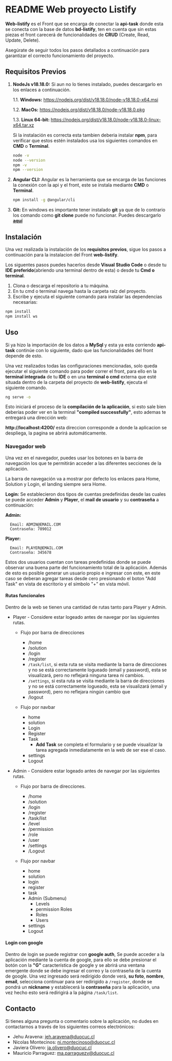 # README Web proyecto Listify

**Web-listify** es el Front que se encarga de conectar la **api-task** donde esta se conecta con la base de datos **bd-listify**, ten en cuenta que sin estas piezas el front carecerá de funcionalidades de **CRUD** (Create, Read, Update, Delete).

Asegúrate de seguir todos los pasos detallados a continuación para garantizar el correcto funcionamiento del proyecto.

## Requisitos Previos

1. **NodeJs v18.18.0:** Si aun no lo tienes instalado, puedes descargarlo en los enlaces a continuación.
   
   1.1. **Windows:** https://nodejs.org/dist/v18.18.0/node-v18.18.0-x64.msi
   
   1.2. **MacOs:** https://nodejs.org/dist/v18.18.0/node-v18.18.0.pkg
   
   1.3. **Linux 64-bit:** https://nodejs.org/dist/v18.18.0/node-v18.18.0-linux-x64.tar.xz

   Si la instalación es correcta esta tambien deberia instalar **npm**, para verificar que estos estén instalados usa los siguientes comandos en **CMD** o **Terminal**.

   ```bash
   node -v
   node --version
   npm -v
   npm --version
   ```
2. **Angular CLI:** Angular es la herramienta que se encarga de las funciones la conexión con la api y el front, este se instala mediante **CMD** o **Terminal**.

   ```bash
   npm install -g @angular/cli
   ```
3. **Git:** En windows es importante tener instalado **git** ya que de lo contrario los comando como **git clone** puede no funcionar. Puedes descargarlo [**aquí**](https://github.com/git-for-windows/git/releases/download/v2.42.0.windows.2/Git-2.42.0.2-64-bit.exe)

## Instalación

Una vez realizada la instalación de los **requisitos previos**, sigue los pasos a continuación para la instalacion del Front **web-listify**.

Los siguentes pasos puedes hacerlos desde **Visual Studio Code** o desde tu **IDE preferido**(abriendo una terminal dentro de esta) o desde tu **Cmd o terminal**.

1. Clona o descarga el repositorio a tu máquina.
2. En tu cmd o terminal navega hasta la carpeta raíz del proyecto.
3. Escribe y ejecuta el siguiente comando para instalar las dependencias necesarias:

```bash
npm install
npm install ws
```

## Uso

Si ya hizo la importación de los datos a **MySql** y esta ya esta corriendo **api-task** continúe con lo siguiente, dado que las funcionalidades del front depende de esto.

Una vez realizados todas las configuraciones mencionadas, solo queda ejecutar el siguiente comando para poder correr el front, para ello en la **terminal integrada** de tu **IDE** o en una **terminal o cmd** externa que esté situada dentro de la carpeta del proyecto de **web-listify**, ejecuta el siguiente comando.

```bash
ng serve -o
```

Esto iniciará el proceso de la **compilación de la aplicación**, si esto sale bien deberías poder ver en la terminal **"compiled successfully"**, esto ademas te entregará una dirección web:

**http://localhost:4200/** esta direccion corresponde a donde la aplicacion se despliega, la pagina se abrirá automáticamente.

### Navegador web

Una vez en el navegador, puedes usar los botones en la barra de navegación los que te permitirán acceder a las diferentes secciones de la aplicación.

La barra de navegación va a mostrar por defecto los enlaces para Home, Solution y Login, el landing siempre sera Home.

**Login:** Se establecieron dos tipos de cuentas predefinidas desde las cuales se puede acceder **Admin** y **Player**, el **mail de usuario** y su **contraseña** a continuación:

**Admin:**

      Email: ADMIN@EMAIL.COM
      Contraseña: 789012

**Player:**

      Email: PLAYER@EMAIL.COM
      Contraseña: 345678

Estos dos usuarios cuentan con tareas predefinidas donde se puede observar una buena parte del funcionamiento total de la aplicación. Además de esto es posible generar un usuario propio e ingresar con este, en este caso se deberan agregar tareas desde cero presionando el boton "Add Task" en vista de escritorio y el símbolo "+" en vista móvil.

#### Rutas funcionales

Dentro de la web se tienen una cantidad de rutas tanto para Player y Admin.

* Player - Considere estar logeado antes de navegar por las siguientes rutas.
   * Flujo por barra de direcciones
      * /home
      * /solution
      * /login
      * /register
      * ```/task/list```, si esta ruta se visita mediante la barra de direcciones y no se está correctamente logueado (email y password), esta se visualizará, pero no reflejará ninguna tarea ni cambios.
      * ```/settings```, si esta ruta se visita mediante la barra de direcciones y no se está correctamente logueado, esta se visualizará (email y password), pero no reflejara ningún cambio que 
      * /logout

   * Flujo por navbar
      * home
      * solution
      * Login
      * Register
      * Task
         * **Add Task** se completa el formulario y se puede visualizar la tarea agregada inmediatamente en la web de ser ese el caso.
      * settings
      * Logout

* Admin - Considere estar logeado antes de navegar por las siguientes rutas.
   * Flujo por barra de direcciones.
      * /home
      * /solution
      * /login
      * /register
      * /task/list
      * /level
      * /permission
      * /role
      * /user
      * /settings
      * /Logout

   * Flujo por navbar
      * home
      * solution
      * login
      * register
      * task
      * Admin (Submenu)
         * Levels
         * permission Roles
         * Roles
         * Users
      * settings
      * Logout

#### Login con google
Dentro de login se puede registrar con **google auth**, Se puede acceder a la aplicación mediante la cuenta de google, para ello se debe presionar el botón con la **"G"** característica de google y se abrirá una ventana emergente donde se debe ingresar el correo y la contraseña de la cuenta de google. Una vez ingresado será redirigido donde verá, **su foto**, **nombre**, **email**, selecciona continuar para ser redirigido a ```/register```, donde se pondrá un **nickname** y establecerá la **contraseña** para la aplicación, una vez hecho esto será redirigirá a la página ```/task/list```.

## Contacto

Si tienes alguna pregunta o comentario sobre la aplicación, no dudes en contactarnos a través de los siguientes correos electrónicos:

- Jehu Aravena: jeh.aravena@duocuc.cl
- Nicolas Montecinos: ni.montecinoso@duocuc.cl
- Javiera Olivero: ja.olivero@duocuc.cl
- Mauricio Parraguez: ma.parraguezv@duocuc.cl
